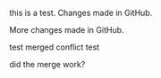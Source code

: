 this is a test. Changes made in GitHub.

More changes made in GitHub.

test
merged conflict test

did the merge work?